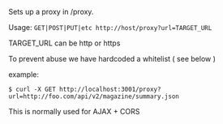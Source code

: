 
Sets up a proxy in /proxy.

Usage: `GET|POST|PUT|etc http://host/proxy?url=TARGET_URL`

TARGET_URL can be http or https

To prevent abuse we have hardcoded a whitelist ( see below )

example:

```shell
$ curl -X GET http://localhost:3001/proxy?url=http://foo.com/api/v2/magazine/summary.json
```

This is normally used for AJAX + CORS
